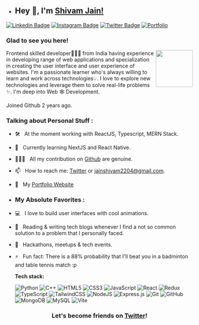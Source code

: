 - ## Hey 👋, I'm [Shivam Jain!](https://www.linkedin.com/in/shivam-jain2204/)
  
[![Linkedin Badge](https://img.shields.io/badge/LinkedIn-0077B5?style=for-the-badge&logo=linkedin&logoColor=white)](https://www.linkedin.com/in/shivam-jain2204/)
[![Instagram Badge](https://img.shields.io/badge/Instagram-E1306C?style=for-the-badge&logo=instagram&logoColor=white)](https://www.instagram.com/shivamchhajed/)
[![Twitter Badge](https://img.shields.io/badge/Twitter-1DA1F2?style=for-the-badge&logo=twitter&logoColor=white)](https://twitter.com/Shivamjain013)
[![Portfolio](https://img.shields.io/badge/Portfolio-%23000000.svg?style=for-the-badge&logo=firefox&logoColor=#FF7139)](https://shivam-portfolio-rose.vercel.app/)


### Glad to see you here! 
<img align="right" width="100" alt="" src="assets/rzp.gif" />

Frontend skilled developer👨🏻‍💻 from India having experience in developing range of web applications and specialization in creating the user interface and user experience of websites. I'm a passionate learner who's always willing to learn and work across technologies💡. I love to explore new technologies and leverage them to solve real-life problems ✨. I'm deep into Web 🕸️ Development.

Joined Github 2 years ago.

### Talking about Personal Stuff :

- 🛠 &nbsp; At the moment working with ReactJS, Typescript, MERN Stack.
- 👀 &nbsp; Currently learning NextJS and React Native.
- 👨🏻‍💻 &nbsp; All my contribution on [Github](https://github.com/Shivamjain2204) are genuine.
- 📫 &nbsp; How to reach me: [Twitter](https://twitter.com/Shivamjain013) or jainshivam2204@gmail.com.
- 🚀 &nbsp; My [Portfolio Website](https://shivam-portfolio-rose.vercel.app/) 

- ### My Absolute Favorites :

- 💻 &nbsp; I love to build user interfaces with cool animations.
- 📰 &nbsp; Reading & writing tech blogs whenever I find a not so common solution to a problem that I personally faced.
- 🍕 &nbsp; Hackathons, meetups & tech events.
- ⚡ &nbsp; Fun fact: There is a 88% probability that I'll beat you in a badminton and table tennis match :p

  **Tech stack:**  <br />

  ![Python](https://img.shields.io/badge/python-3670A0?style=for-the-badge&logo=python&logoColor=ffdd54)
  ![C++](https://img.shields.io/badge/c++-%2300599C.svg?style=for-the-badge&logo=c%2B%2B&logoColor=white)
   ![HTML5](https://img.shields.io/badge/html5-%23E34F26.svg?style=for-the-badge&logo=html5&logoColor=white)
    ![CSS3](https://img.shields.io/badge/css3-%231572B6.svg?style=for-the-badge&logo=css3&logoColor=white)
    ![JavaScript](https://img.shields.io/badge/javascript-%23323330.svg?style=for-the-badge&logo=javascript&logoColor=%23F7DF1E)
  ![React](https://img.shields.io/badge/react-%2320232a.svg?style=for-the-badge&logo=react&logoColor=%2361DAFB)
  ![Redux](https://img.shields.io/badge/redux-%23593d88.svg?style=for-the-badge&logo=redux&logoColor=white)
  ![TypeScript](https://img.shields.io/badge/typescript-%23007ACC.svg?style=for-the-badge&logo=typescript&logoColor=white)
  ![TailwindCSS](https://img.shields.io/badge/tailwindcss-%2338B2AC.svg?style=for-the-badge&logo=tailwind-css&logoColor=white)
  ![NodeJS](https://img.shields.io/badge/node.js-6DA55F?style=for-the-badge&logo=node.js&logoColor=white)
  ![Express.js](https://img.shields.io/badge/express.js-%23404d59.svg?style=for-the-badge&logo=express&logoColor=%2361DAFB)
  ![Git](https://img.shields.io/badge/git-%23F05033.svg?style=for-the-badge&logo=git&logoColor=white)
  ![GitHub](https://img.shields.io/badge/github-%23121011.svg?style=for-the-badge&logo=github&logoColor=white)
  ![MongoDB](https://img.shields.io/badge/MongoDB-%234ea94b.svg?style=for-the-badge&logo=mongodb&logoColor=white)
  ![MySQL](https://img.shields.io/badge/mysql-%2300f.svg?style=for-the-badge&logo=mysql&logoColor=white)
  ![Vite](https://img.shields.io/badge/vite-%23646CFF.svg?style=for-the-badge&logo=vite&logoColor=white)
  
  
<div align="center">

### Let's become friends on [Twitter](https://twitter.com/Shivamjain013)!

</div>
  
 


